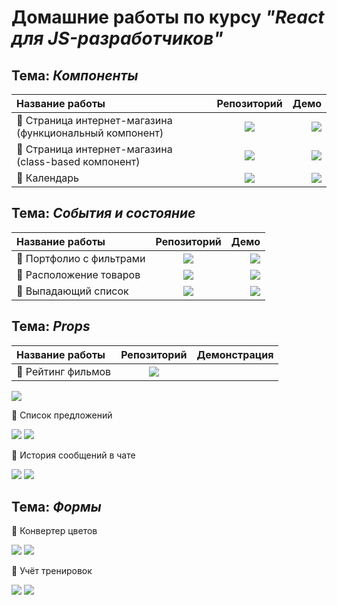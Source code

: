 # Домашние работы по курсу ***"React для JS-разработчиков"***

## Тема: ***Компоненты***

| Название работы      | Репозиторий | Демо   |
| :---        |    :----:   |          ---: |
| 🌟 Страница интернет-магазина (функциональный компонент) | <a href="https://github.com/alekseeva-t-v/store-func"><img src="https://img.shields.io/badge/GitHub-96dbf9?style=for-the-badge"/></a> | <a href="https://store-func.vercel.app/"><img src="https://img.shields.io/badge/Demo-50b8e4?style=for-the-badge"/></a>  |
| 🌟 Страница интернет-магазина (class-based компонент) | <a href="https://github.com/alekseeva-t-v/store-class"><img src="https://img.shields.io/badge/GitHub-96dbf9?style=for-the-badge"/></a> | <a href="https://store-class.vercel.app/"><img src="https://img.shields.io/badge/Demo-50b8e4?style=for-the-badge"/></a>  |
| 🌟 Календарь | <a href="https://github.com/alekseeva-t-v/calendar"><img src="https://img.shields.io/badge/GitHub-96dbf9?style=for-the-badge"/></a> | <a href="https://calendar-fawn.vercel.app/"><img src="https://img.shields.io/badge/Demo-50b8e4?style=for-the-badge"/></a>|

## Тема: ***События и состояние***

| Название работы      | Репозиторий | Демо   |
| :---        |    :----:   |          ---: |
| 🌟 Портфолио с фильтрами | <a href="https://github.com/alekseeva-t-v/filter"><img src="https://img.shields.io/badge/GitHub-96dbf9?style=for-the-badge"/></a> | <a href="https://filter-umber.vercel.app/"><img src="https://img.shields.io/badge/Demo-50b8e4?style=for-the-badge"/></a>  |
| 🌟 Расположение товаров | <a href="https://github.com/alekseeva-t-v/layouts"><img src="https://img.shields.io/badge/GitHub-96dbf9?style=for-the-badge"/></a> | <a href="https://layouts-ten.vercel.app/"><img src="https://img.shields.io/badge/Demo-50b8e4?style=for-the-badge"/></a>  |
| 🌟 Выпадающий список | <a href="https://github.com/alekseeva-t-v/dropdown"><img src="https://img.shields.io/badge/GitHub-96dbf9?style=for-the-badge"/></a> | <a href="https://dropdown-xi-ten.vercel.app/"><img src="https://img.shields.io/badge/Demo-50b8e4?style=for-the-badge"/></a>

## Тема: ***Props***

| Название работы      | Репозиторий | Демонстрация     |
| :---        |    :----:   |          ---: |
| 🌟 Рейтинг фильмов | <a href="https://github.com/alekseeva-t-v/films"><img src="https://img.shields.io/badge/GitHub-96dbf9?style=for-the-badge"/></a>
<a href="https://films-mu-eight.vercel.app/"><img src="https://img.shields.io/badge/Demo-50b8e4?style=for-the-badge"/></a>

🌟 Список предложений

<a href="https://github.com/alekseeva-t-v/listing"><img src="https://img.shields.io/badge/GitHub-96dbf9?style=for-the-badge"/></a>
<a href="https://listing-tau.vercel.app/"><img src="https://img.shields.io/badge/Demo-50b8e4?style=for-the-badge"/></a>

🌟 История сообщений в чате

<a href="https://github.com/alekseeva-t-v/chat"><img src="https://img.shields.io/badge/GitHub-96dbf9?style=for-the-badge"/></a>
<a href="https://dropdown-xi-ten.vercel.app/"><img src="https://img.shields.io/badge/Demo-50b8e4?style=for-the-badge"/></a>

## Тема: ***Формы***

🌟 Конвертер цветов

<a href="https://github.com/alekseeva-t-v/hex2rgb"><img src="https://img.shields.io/badge/GitHub-96dbf9?style=for-the-badge"/></a>
<a href="https://hex2rgb.vercel.app/"><img src="https://img.shields.io/badge/Demo-50b8e4?style=for-the-badge"/></a>

🌟 Учёт тренировок

<a href="https://github.com/alekseeva-t-v/steps"><img src="https://img.shields.io/badge/GitHub-96dbf9?style=for-the-badge"/></a>
<a href="https://steps-lake.vercel.app/"><img src="https://img.shields.io/badge/Demo-50b8e4?style=for-the-badge"/></a>


